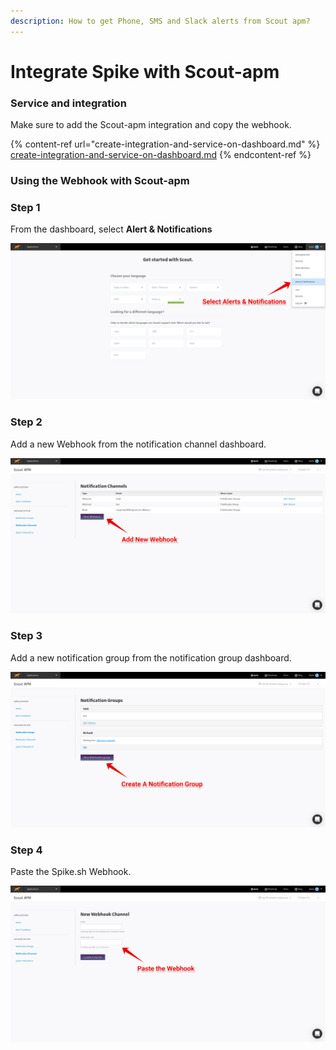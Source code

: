 ```yaml
---
description: How to get Phone, SMS and Slack alerts from Scout apm?
---
```


# Integrate Spike with Scout-apm

### Service and integration

Make sure to add the Scout-apm integration and copy the webhook. 

{% content-ref url="create-integration-and-service-on-dashboard.md" %}
[create-integration-and-service-on-dashboard.md](create-integration-and-service-on-dashboard.md)
{% endcontent-ref %}

### Using the Webhook with Scout-apm

### Step 1

From the dashboard, select **Alert & Notifications**

![Select Alert & Notifications](<../.gitbook/assets/Group 1 (2).png>)

### Step 2

Add a new Webhook from the notification channel dashboard.

![Add a new Webhook](<../.gitbook/assets/Group 2 (2).png>)

### Step 3

Add a new notification group from the notification group dashboard.

![Add a new group](<../.gitbook/assets/Group 3 (2).png>)

### Step 4

Paste the Spike.sh Webhook. 

![](<../.gitbook/assets/Group 4 (1).png>)
